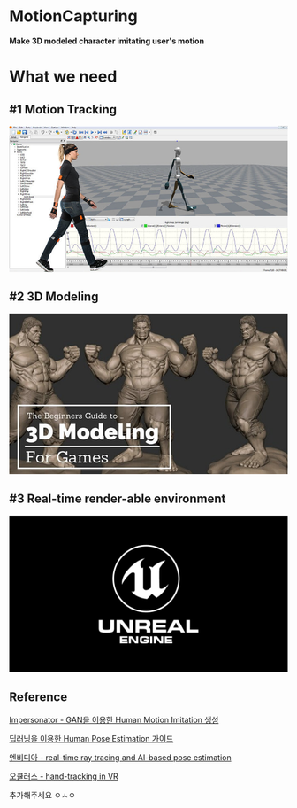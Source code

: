 # MotionCapturing
**Make 3D modeled character imitating user's motion**

# What we need

## #1 Motion Tracking

![image](Main.png)

## #2 3D Modeling

![image](02.jpg)

## #3 Real-time render-able environment

![image](01.jpg)



## Reference

[Impersonator - GAN을 이용한 Human Motion Imitation 생성](https://github.com/svip-lab/impersonator)  

[딥러닝을 이용한 Human Pose Estimation 가이드](https://nanonets.com/blog/human-pose-estimation-2d-guide/)  

[엔비디아 - real-time ray tracing and AI-based pose estimation](https://blogs.nvidia.com/blog/2019/07/30/nvidia-rtx-apollo-11-demo/?ncid=so-you-p3-97929)  

[오큘러스 - hand-tracking in VR](https://www.youtube.com/watch?v=hPIs-h9uevM&feature=youtu.be)  

추가해주세요 ㅇㅅㅇ

